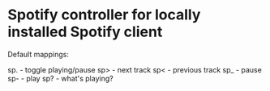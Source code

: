 # Spotify controller for locally installed Spotify client

Default mappings:

<leader>sp. - toggle playing/pause
<leader>sp> - next track
<leader>sp< - previous track
<leader>sp_ - pause
<leader>sp- - play
<leader>sp? - what's playing?




